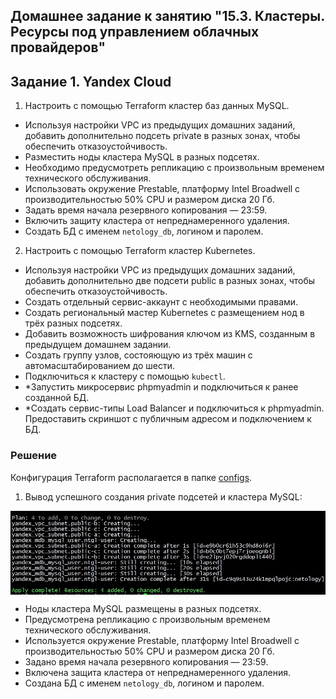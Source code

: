 ## Домашнее задание к занятию "15.3. Кластеры. Ресурсы под управлением облачных провайдеров"

## Задание 1. Yandex Cloud

1. Настроить с помощью Terraform кластер баз данных MySQL.

 - Используя настройки VPC из предыдущих домашних заданий, добавить дополнительно подсеть private в разных зонах, чтобы обеспечить отказоустойчивость. 
 - Разместить ноды кластера MySQL в разных подсетях.
 - Необходимо предусмотреть репликацию с произвольным временем технического обслуживания.
 - Использовать окружение Prestable, платформу Intel Broadwell с производительностью 50% CPU и размером диска 20 Гб.
 - Задать время начала резервного копирования — 23:59.
 - Включить защиту кластера от непреднамеренного удаления.
 - Создать БД с именем `netology_db`, логином и паролем.

2. Настроить с помощью Terraform кластер Kubernetes.

 - Используя настройки VPC из предыдущих домашних заданий, добавить дополнительно две подсети public в разных зонах, чтобы обеспечить отказоустойчивость.
 - Создать отдельный сервис-аккаунт с необходимыми правами. 
 - Создать региональный мастер Kubernetes с размещением нод в трёх разных подсетях.
 - Добавить возможность шифрования ключом из KMS, созданным в предыдущем домашнем задании.
 - Создать группу узлов, состояющую из трёх машин с автомасштабированием до шести.
 - Подключиться к кластеру с помощью `kubectl`.
 - *Запустить микросервис phpmyadmin и подключиться к ранее созданной БД.
 - *Создать сервис-типы Load Balancer и подключиться к phpmyadmin. Предоставить скриншот с публичным адресом и подключением к БД.

### Решение

Конфигурация Terraform располагается в папке [configs](./configs/).

1. Вывод успешного создания private подсетей и кластера MySQL:

<img align="top" src="img/mysql.jpg">		<!--![mysql](img/mysql.jpg)-->

- Ноды кластера MySQL размещены в разных подсетях.
 - Предусмотрена репликацию с произвольным временем технического обслуживания.
 - Используется окружение Prestable, платформу Intel Broadwell с производительностью 50% CPU и размером диска 20 Гб.
 - Задано время начала резервного копирования — 23:59.
 - Включена защита кластера от непреднамеренного удаления.
 - Создана БД с именем `netology_db`, логином и паролем.
